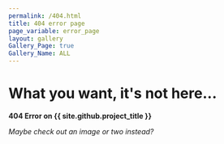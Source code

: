```yaml
---
permalink: /404.html
title: 404 error page
page_variable: error_page
layout: gallery
Gallery_Page: true
Gallery_Name: ALL
---
```



# What you want, it's not here...

**404 Error on  {{ site.github.project_title }}**
 
*Maybe check out an image or two instead?*

